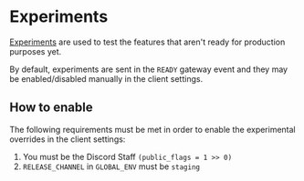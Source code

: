 # Experiments

[Experiments](https://en.wikipedia.org/wiki/A/B_testing) are used to test the features that aren't ready for production purposes yet.

By default, experiments are sent in the `READY` gateway event and they may be enabled/disabled manually in the client settings.

## How to enable

The following requirements must be met in order to enable the experimental overrides in the client settings:

  1. You must be the Discord Staff `(public_flags = 1 >> 0)`
  2. `RELEASE_CHANNEL` in `GLOBAL_ENV` must be `staging`
